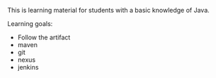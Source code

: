 This is learning material for students with a basic knowledge of Java.

Learning goals:
- Follow the artifact
- maven
- git
- nexus
- jenkins 
 